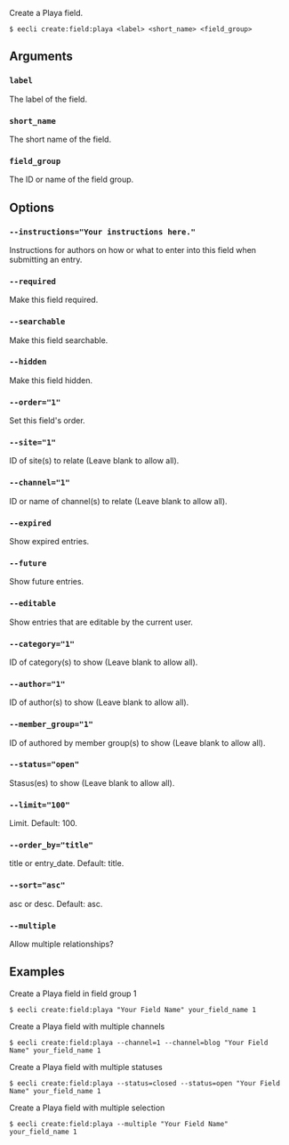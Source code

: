 Create a Playa field.

```
$ eecli create:field:playa <label> <short_name> <field_group>
```

## Arguments

### `label`

The label of the field.

### `short_name`

The short name of the field.

### `field_group`

The ID or name of the field group.

## Options

### `--instructions="Your instructions here."`

Instructions for authors on how or what to enter into this field when submitting an entry.

### `--required`

Make this field required.

### `--searchable`

Make this field searchable.

### `--hidden`

Make this field hidden.

### `--order="1"`

Set this field's order.

### `--site="1"`

ID of site(s) to relate (Leave blank to allow all).

### `--channel="1"`

ID or name of channel(s) to relate (Leave blank to allow all).

### `--expired`

Show expired entries.

### `--future`

Show future entries.

### `--editable`

Show entries that are editable by the current user.

### `--category="1"`

ID of category(s) to show (Leave blank to allow all).

### `--author="1"`

ID of author(s) to show (Leave blank to allow all).

### `--member_group="1"`

ID of authored by member group(s) to show (Leave blank to allow all).

### `--status="open"`

Stasus(es) to show (Leave blank to allow all).

### `--limit="100"`

Limit. Default: 100.

### `--order_by="title"`

title or entry_date. Default: title.

### `--sort="asc"`

asc or desc. Default: asc.

### `--multiple`

Allow multiple relationships?

## Examples

Create a Playa field in field group 1

```
$ eecli create:field:playa "Your Field Name" your_field_name 1
```

Create a Playa field with multiple channels

```
$ eecli create:field:playa --channel=1 --channel=blog "Your Field Name" your_field_name 1
```

Create a Playa field with multiple statuses

```
$ eecli create:field:playa --status=closed --status=open "Your Field Name" your_field_name 1
```

Create a Playa field with multiple selection

```
$ eecli create:field:playa --multiple "Your Field Name" your_field_name 1
```